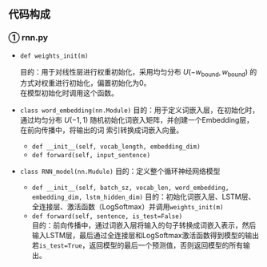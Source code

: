 ## 代码构成
### ① rnn.py 
- `def weights_init(m)`

  目的：用于对线性层进行权重初始化，采用均匀分布 $U(-w_{\text{bound}}, w_{\text{bound}})$ 的方式对权重进行初始化，偏置初始化为0。  
  在模型初始化时调用这个函数。
- ```class word_embedding(nn.Module)```
  目的：用于定义词嵌入层，在初始化时，通过均匀分布 $U(-1, 1)$ 随机初始化词嵌入矩阵，并创建一个Embedding层，在前向传播中，将输出的词
  索引转换成词嵌入向量。
  - `def __init__(self, vocab_length, embedding_dim)`
  - `def forward(self, input_sentence)`
- ```class RNN_model(nn.Mudule)``` 
  目的：定义整个循环神经网络模型
  - `def __init__(self, batch_sz, vocab_len, word_embedding, embedding_dim, lstm_hidden_dim)`
  目的：初始化词嵌入层、LSTM层、全连接层、激活函数（LogSoftmax）并调用`weights_init(m)`
  - `def forward(self, sentence, is_test=False)`  
  目的：前向传播中，通过词嵌入层将输入的句子转换成词嵌入表示，然后输入LSTM层，最后通过全连接层和LogSoftmax激活函数得到模型的输出
  若`is_test=True`，返回模型的最后一个预测值，否则返回模型的所有输出。
